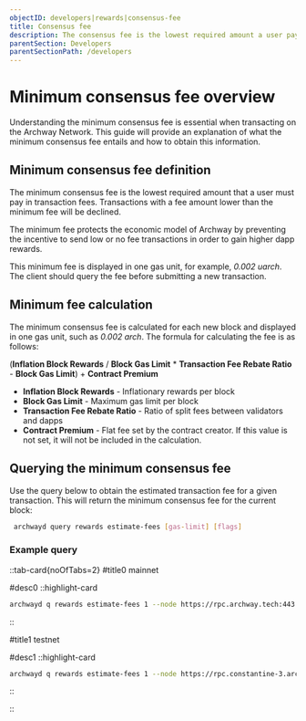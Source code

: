 ```yaml
---
objectID: developers|rewards|consensus-fee
title: Consensus fee
description: The consensus fee is the lowest required amount a user pays in transaction fees.
parentSection: Developers
parentSectionPath: /developers
---
```


# Minimum consensus fee overview

Understanding the minimum consensus fee is essential when transacting on the Archway Network. This guide will provide an explanation of what the minimum consensus fee entails and how to obtain this information.

## Minimum consensus fee definition

The minimum consensus fee is the lowest required amount that a user must pay in transaction fees. Transactions with a fee amount lower than the minimum fee will be declined.

The minimum fee protects the economic model of Archway by preventing the incentive to send low or no fee transactions in order to gain higher dapp rewards.

This minimum fee is displayed in one gas unit, for example, *0.002 uarch*. The client should query the fee before submitting a new transaction.

## Minimum fee calculation

The minimum consensus fee is calculated for each new block and displayed in one gas unit, such as *0.002 arch*. The formula for calculating the fee is as follows:

(**Inflation Block Rewards** / **Block Gas Limit** \* **Transaction Fee Rebate Ratio** - **Block Gas Limit**) + **Contract Premium**

- **Inflation Block Rewards** - Inflationary rewards per block
- **Block Gas Limit** - Maximum gas limit per block
- **Transaction Fee Rebate Ratio** - Ratio of split fees between validators and dapps
- **Contract Premium** - Flat fee set by the contract creator. If this value is not set, it will not be included in the calculation.

## Querying the minimum consensus fee

Use the query below to obtain the estimated transaction fee for a given transaction. This will return the minimum consensus fee for the current block:

```bash 
 archwayd query rewards estimate-fees [gas-limit] [flags]
```

### Example query



::tab-card{noOfTabs=2}
#title0
mainnet

#desc0
::highlight-card

```bash
archwayd q rewards estimate-fees 1 --node https://rpc.archway.tech:443 --chain-id archway-1 --output json | jq -r '.gas_unit_price | (.amount + .denom)'
```

::

#title1
testnet

#desc1
::highlight-card

```bash
archwayd q rewards estimate-fees 1 --node https://rpc.constantine-3.archway.tech:443 --chain-id constantine-3 --output json | jq -r '.gas_unit_price | (.amount + .denom)'
```


::

::